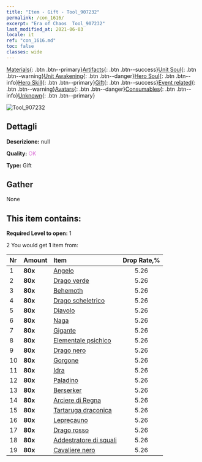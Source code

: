 ```yaml
---
title: "Item - Gift - Tool_907232"
permalink: /con_1616/
excerpt: "Era of Chaos  Tool_907232"
last_modified_at: 2021-06-03
locale: it
ref: "con_1616.md"
toc: false
classes: wide
---
```

 [Materials](/ItemsIT/){: .btn .btn--primary}[Artifacts](/ItemsIT/Artifacts/){: .btn .btn--success}[Unit Soul](/ItemsIT/UnitSoul/){: .btn .btn--warning}[Unit Awakening](/ItemsIT/UnitAwakening/){: .btn .btn--danger}[Hero Soul](/ItemsIT/HeroSoul/){: .btn .btn--info}[Hero Skill](/ItemsIT/HeroSkill/){: .btn .btn--primary}[Gift](/ItemsIT/Gift/){: .btn .btn--success}[Event related](/ItemsIT/Events/){: .btn .btn--warning}[Avatars](/ItemsIT/Avatars/){: .btn .btn--danger}[Consumables](/ItemsIT/Consumables/){: .btn .btn--info}[Unknown](/ItemsIT/Unknown/){: .btn .btn--primary}

 ![Tool_907232](/images/t/i_907167.png)

## Dettagli
 **Descrizione:** null

 **Quality:** <span style="color: #DA70D6">OK</span>

 **Type:** Gift

## Gather

  None

## This item contains:

 **Required Level to open:** 1

 2 You would get **1** item  from:

  | Nr | Amount |     Item    | Drop Rate,% |
  |:---|:-------|:------------|:---------:|
  | 1 |  **80x** | [Angelo](/ItemsIT/unt_196/) | 5.26 | 
  | 2 |  **80x** | [Drago verde](/ItemsIT/unt_205/) | 5.26 | 
  | 3 |  **80x** | [Behemoth](/ItemsIT/unt_223/) | 5.26 | 
  | 4 |  **80x** | [Drago scheletrico](/ItemsIT/unt_214/) | 5.26 | 
  | 5 |  **80x** | [Diavolo](/ItemsIT/unt_232/) | 5.26 | 
  | 6 |  **80x** | [Naga](/ItemsIT/unt_240/) | 5.26 | 
  | 7 |  **80x** | [Gigante](/ItemsIT/unt_241/) | 5.26 | 
  | 8 |  **80x** | [Elementale psichico](/ItemsIT/unt_267/) | 5.26 | 
  | 9 |  **80x** | [Drago nero](/ItemsIT/unt_250/) | 5.26 | 
  | 10 |  **80x** | [Gorgone](/ItemsIT/unt_257/) | 5.26 | 
  | 11 |  **80x** | [Idra](/ItemsIT/unt_259/) | 5.26 | 
  | 12 |  **80x** | [Paladino](/ItemsIT/unt_197/) | 5.26 | 
  | 13 |  **80x** | [Berserker](/ItemsIT/unt_224/) | 5.26 | 
  | 14 |  **80x** | [Arciere di Regna](/ItemsIT/unt_274/) | 5.26 | 
  | 15 |  **80x** | [Tartaruga draconica](/ItemsIT/unt_278/) | 5.26 | 
  | 16 |  **80x** | [Leprecauno](/ItemsIT/unt_270/) | 5.26 | 
  | 17 |  **80x** | [Drago rosso](/ItemsIT/unt_251/) | 5.26 | 
  | 18 |  **80x** | [Addestratore di squali](/ItemsIT/unt_281/) | 5.26 | 
  | 19 |  **80x** | [Cavaliere nero](/ItemsIT/unt_213/) | 5.26 | 
